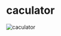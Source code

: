 # caculator
![caculator](https://github.com/alfredxinglkey/caculator/raw/master/Screenshots/caculator.png)
